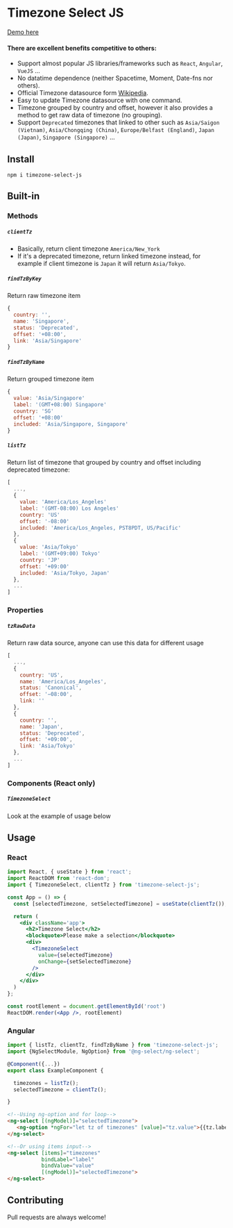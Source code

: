 # Timezone Select JS

[Demo here](https://vixnguyen.github.io/timezone-select)

#### There are excellent benefits competitive to others:
- Support almost popular JS libraries/frameworks such as `React`, `Angular`, `VueJS` ...
- No datatime dependence (neither Spacetime, Moment, Date-fns nor others).
- Official Timezone datasource form [Wikipedia](https://en.wikipedia.org/wiki/List_of_tz_database_time_zones).
- Easy to update Timezone datasource with one command.
- Timezone grouped by country and offset, however it also provides a method to get raw data of timezone (no grouping).
- Support `Deprecated` timezones that linked to other such as `Asia/Saigon (Vietnam)`, `Asia/Chongqing (China)`, `Europe/Belfast (England)`, `Japan (Japan)`, `Singapore (Singapore)` ...

## Install
```
npm i timezone-select-js
```

## Built-in
### Methods
##### `clientTz`  
- Basically, return client timezone `America/New_York`  
- If it's a deprecated timezone, return linked timezone instead, for example if client timezone is `Japan` it will return `Asia/Tokyo`.
##### `findTzByKey`  
Return raw timezone item
```js
{
  country: '',
  name: 'Singapore',
  status: 'Deprecated',
  offset: '+08:00',
  link: 'Asia/Singapore'
}
```
##### `findTzByName`  
Return grouped timezone item
```js
{
  value: 'Asia/Singapore'
  label: '(GMT+08:00) Singapore'
  country: 'SG'
  offset: '+08:00'
  included: 'Asia/Singapore, Singapore'
}
```
##### `listTz`  
Return list of timezone that grouped by country and offset including deprecated timezone:
```js
[
  ...,
  {
    value: 'America/Los_Angeles'
    label: '(GMT-08:00) Los Angeles'
    country: 'US'
    offset: '-08:00'
    included: 'America/Los_Angeles, PST8PDT, US/Pacific'
  },
  {
    value: 'Asia/Tokyo'
    label: '(GMT+09:00) Tokyo'
    country: 'JP'
    offset: '+09:00'
    included: 'Asia/Tokyo, Japan'
  },
  ...
]
```
### Properties
##### `tzRawData`  
Return raw data source, anyone can use this data for different usage
```js
[
  ...,
  {
    country: 'US',
    name: 'America/Los_Angeles',
    status: 'Canonical',
    offset: '−08:00',
    link: ''
  },
  {
    country: '',
    name: 'Japan',
    status: 'Deprecated',
    offset: '+09:00',
    link: 'Asia/Tokyo'
  },
  ...
]
```

### Components (React only)
##### `TimezoneSelect`
Look at the example of usage below

## Usage 
### React
```jsx
import React, { useState } from 'react';
import ReactDOM from 'react-dom';
import { TimezoneSelect, clientTz } from 'timezone-select-js';

const App = () => {
  const [selectedTimezone, setSelectedTimezone] = useState(clientTz());

  return (
    <div className='app'>
      <h2>Timezone Select</h2>
      <blockquote>Please make a selection</blockquote>
      <div>
        <TimezoneSelect
          value={selectedTimezone}
          onChange={setSelectedTimezone}
        />
      </div>
    </div>
  )
};

const rootElement = document.getElementById('root')
ReactDOM.render(<App />, rootElement)
```
### Angular
```ts
import { listTz, clientTz, findTzByName } from 'timezone-select-js';
import {NgSelectModule, NgOption} from '@ng-select/ng-select';

@Component({...})
export class ExampleComponent {

  timezones = listTz();
  selectedTimezone = clientTz();

}
```
```html
<!--Using ng-option and for loop-->
<ng-select [(ngModel)]="selectedTimezone">
   <ng-option *ngFor="let tz of timezones" [value]="tz.value">{{tz.label}}</ng-option>
</ng-select>

<!--Or using items input-->
<ng-select [items]="timezones" 
           bindLabel="label" 
           bindValue="value" 
           [(ngModel)]="selectedTimezone">
</ng-select>
```
## Contributing

Pull requests are always welcome!

